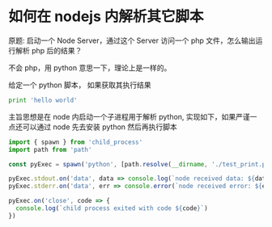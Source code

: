 # 如何在 nodejs 内解析其它脚本

原题: 启动一个 Node Server，通过这个 Server 访问一个 php 文件，怎么输出运行解析 php 后的结果？

不会 php，用 python 意思一下，理论上是一样的。

给定一个 python 脚本， 如果获取其执行结果

```python
print 'hello world'
```

主旨思想是在 node 内启动一个子进程用于解析 python, 实现如下，如果严谨一点还可以通过 node 先去安装 python 然后再执行脚本

```ts
import { spawn } from 'child_process'
import path from 'path'

const pyExec = spawn('python', [path.resolve(__dirname, './test_print.py')])

pyExec.stdout.on('data', data => console.log(`node received data: ${data}`))
pyExec.stderr.on('data', err => console.error(`node received error: ${err}`))

pyExec.on('close', code => {
  console.log(`child process exited with code ${code}`)
})
```
